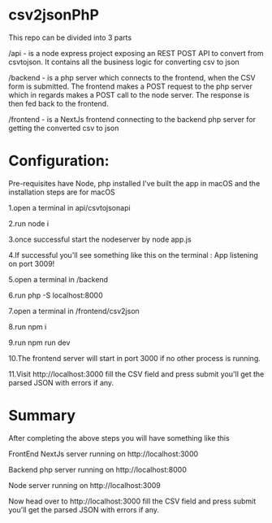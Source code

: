 # csv2jsonPhP

This repo can be divided into 3 parts

/api - is a node express project exposing an REST POST API to convert from csvtojson. It contains all the business logic for converting csv to json

/backend - is a php server which connects to the frontend, when the CSV form is submitted. The frontend makes a POST request to the php server which in regards makes a POST call to the node server. The response is then fed back to the frontend.

/frontend - is a NextJs frontend connecting to the backend php server for getting the converted csv to json

# Configuration:

Pre-requisites have Node, php installed
I've built the app in macOS and the installation steps are for macOS

1.open a terminal in api/csvtojsonapi

2.run node i

3.once successful start the nodeserver by node app.js

4.If successful you'll see something like this on the terminal : App listening on port 3009!


5.open a terminal in /backend 

6.run php -S localhost:8000


7.open a terminal in /frontend/csv2json

8.run npm i

9.run npm run dev

10.The frontend server will start in port 3000 if no other process is running.

11.Visit http://localhost:3000 fill the CSV field and press submit you'll get the parsed JSON with errors if any.

# Summary

After completing the above steps you will have something like this

FrontEnd NextJs server running on http://localhost:3000

Backend php server running on http://localhost:8000

Node server running on http://localhost:3009

Now head over to http://localhost:3000 fill the CSV field and press submit you'll get the parsed JSON with errors if any.

